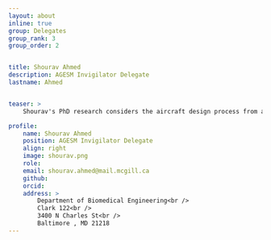 ```yaml
---
layout: about
inline: true
group: Delegates
group_rank: 3
group_order: 2


title: Shourav Ahmed
description: AGESM Invigilator Delegate
lastname: Ahmed


teaser: >
    Shourav's PhD research considers the aircraft design process from a project management and supply chain persepective. It aims at minimizing non-value adding tasks as well as optimizing review and certification procedures.

profile:
    name: Shourav Ahmed
    position: AGESM Invigilator Delegate    
    align: right
    image: shourav.png
    role: 
    email: shourav.ahmed@mail.mcgill.ca
    github: 
    orcid: 
    address: >
        Department of Biomedical Engineering<br />
        Clark 122<br />
        3400 N Charles St<br />
        Baltimore , MD 21218
---
```

